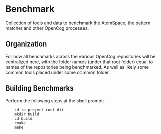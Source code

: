 # Benchmark

Collection of tools and data to benchmark the AtomSpace, the pattern
matcher and other OpenCog processes.

## Organization

For now all benchmarks across the various OpenCog repositories will be
centralized here, with the folder names (under that root folder) equal
to names of the repositories being benchmarked. As well as likely some
common tools placed under some common folder.

## Building Benchmarks

Perform the following steps at the shell prompt:
```
    cd to project root dir
    mkdir build
    cd build
    cmake ..
    make
```